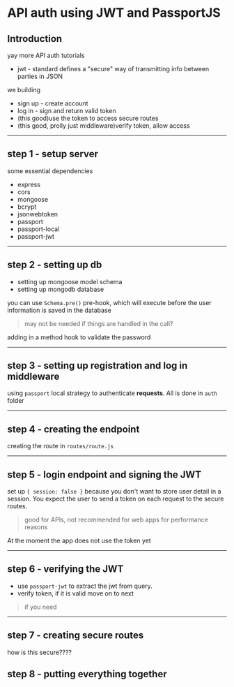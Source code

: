 # API auth using JWT and PassportJS

## Introduction

yay more API auth tutorials
- jwt - standard defines a "secure" way of transmitting info between parties in JSON

we building
- sign up - create account
- log in - sign and return valid token
- (this good)use the token to access secure routes
- (this good, prolly just middleware)verify token, allow access

---

## step 1 - setup server

some essential dependencies
- express
- cors
- mongoose
- bcrypt
- jsonwebtoken
- passport
- passport-local
- passport-jwt

---
## step 2 - setting up db

- setting up mongoose model schema
- setting up mongodb database

you can use `Schema.pre()` pre-hook, which will execute before the user information is saved in the database

> may not be needed if things are handled in the call?

adding in a method hook to validate the password

---
## step 3 - setting up registration and log in middleware

using `passport` local strategy to authenticate **requests**.
All is done in `auth` folder

---

## step 4 - creating the endpoint

creating the route in `routes/route.js`

--- 

## step 5 - login endpoint and signing the JWT

set up `{ session: false }` because you don't want to store user detail in a session. You expect the user to send a token on each request to the secure routes.

> good for APIs, not recommended for web apps for performance reasons

At the moment the app does not use the token yet

---

## step 6 - verifying the JWT

- use `passport-jwt` to extract the jwt from query.
- verify token, if it is valid move on to next 

> if you need

---

## step 7 - creating secure routes

how is this secure????

## step 8 - putting everything together











